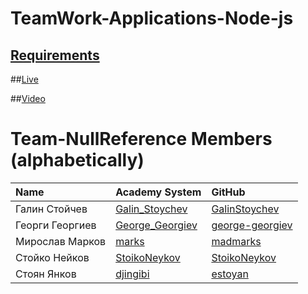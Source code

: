 # TeamWork-Applications-Node-js

## [Requirements](https://github.com/Teamwork-NullReference/Vozilo.bg/Requirements.md) ##

##[Live](https://vozilo.herokuapp.com/)

##[Video](https://www.youtube.com/watch?v=DSXiJ7jMbos&feature=youtu.be)

# Team-NullReference Members (alphabetically)

| Name | Academy System | GitHub |
| :------------- | :------------------- | :------------------------------------------|
| Галин Стойчев | [Galin_Stoychev](https://telerikacademy.com/Users/Galin_Stoychev) | [GalinStoychev](https://github.com/GalinStoychev) |
| Георги Георгиев | [George_Georgiev](https://telerikacademy.com/Users/George_Georgiev) | [george-georgiev](https://github.com/george-georgiev) |
| Мирослав Марков | [marks](https://telerikacademy.com/Users/marks) | [madmarks](https://github.com/madmarks) |
| Стойко Нейков  | [StoikoNeykov](http://telerikacademy.com/Users/StoikoNeykov) | [StoikoNeykov](https://github.com/StoikoNeykov) |
| Стоян Янков  | [djingibi](https://telerikacademy.com/Users/djingibi) | [estoyan](https://github.com/estoyan) |
